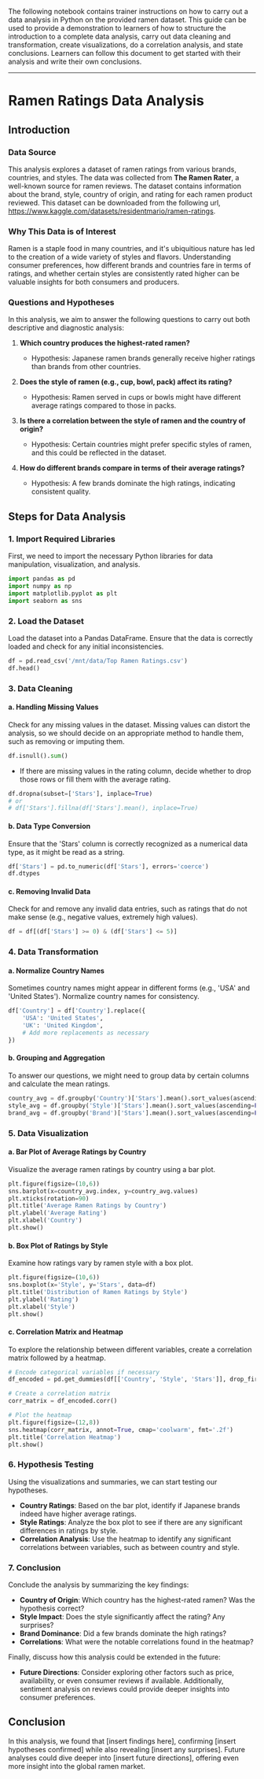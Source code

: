 The following notebook contains trainer instructions on how to carry out a data analysis in Python on the provided ramen dataset. This guide can be used to provide a demonstration to learners of how to structure the introduction to a complete data analysis, carry out data cleaning and transformation, create visualizations, do a correlation analysis, and state conclusions. Learners can follow this document to get started with their analysis and write their own conclusions.

---

# Ramen Ratings Data Analysis

## Introduction

### Data Source

This analysis explores a dataset of ramen ratings from various brands, countries, and styles. The data was collected from **The Ramen Rater**, a well-known source for ramen reviews. The dataset contains information about the brand, style, country of origin, and rating for each ramen product reviewed.  This dataset can be downloaded from the following url, https://www.kaggle.com/datasets/residentmario/ramen-ratings.

### Why This Data is of Interest

Ramen is a staple food in many countries, and it's ubiquitious nature has led to the creation of a wide variety of styles and flavors. Understanding consumer preferences, how different brands and countries fare in terms of ratings, and whether certain styles are consistently rated higher can be valuable insights for both consumers and producers.

### Questions and Hypotheses

In this analysis, we aim to answer the following questions to carry out both descriptive and diagnostic analysis:

1. **Which country produces the highest-rated ramen?**
   - Hypothesis: Japanese ramen brands generally receive higher ratings than brands from other countries.
   
2. **Does the style of ramen (e.g., cup, bowl, pack) affect its rating?**
   - Hypothesis: Ramen served in cups or bowls might have different average ratings compared to those in packs.
   
3. **Is there a correlation between the style of ramen and the country of origin?**
   - Hypothesis: Certain countries might prefer specific styles of ramen, and this could be reflected in the dataset.
   
4. **How do different brands compare in terms of their average ratings?**
   - Hypothesis: A few brands dominate the high ratings, indicating consistent quality.

## Steps for Data Analysis

### 1. Import Required Libraries

First, we need to import the necessary Python libraries for data manipulation, visualization, and analysis.

```python
import pandas as pd
import numpy as np
import matplotlib.pyplot as plt
import seaborn as sns
```

### 2. Load the Dataset

Load the dataset into a Pandas DataFrame. Ensure that the data is correctly loaded and check for any initial inconsistencies.

```python
df = pd.read_csv('/mnt/data/Top Ramen Ratings.csv')
df.head()
```

### 3. Data Cleaning

#### a. Handling Missing Values

Check for any missing values in the dataset. Missing values can distort the analysis, so we should decide on an appropriate method to handle them, such as removing or imputing them.

```python
df.isnull().sum()
```

- If there are missing values in the rating column, decide whether to drop those rows or fill them with the average rating.

```python
df.dropna(subset=['Stars'], inplace=True)
# or
# df['Stars'].fillna(df['Stars'].mean(), inplace=True)
```

#### b. Data Type Conversion

Ensure that the 'Stars' column is correctly recognized as a numerical data type, as it might be read as a string.

```python
df['Stars'] = pd.to_numeric(df['Stars'], errors='coerce')
df.dtypes
```

#### c. Removing Invalid Data

Check for and remove any invalid data entries, such as ratings that do not make sense (e.g., negative values, extremely high values).

```python
df = df[(df['Stars'] >= 0) & (df['Stars'] <= 5)]
```

### 4. Data Transformation

#### a. Normalize Country Names

Sometimes country names might appear in different forms (e.g., 'USA' and 'United States'). Normalize country names for consistency.

```python
df['Country'] = df['Country'].replace({
    'USA': 'United States',
    'UK': 'United Kingdom',
    # Add more replacements as necessary
})
```

#### b. Grouping and Aggregation

To answer our questions, we might need to group data by certain columns and calculate the mean ratings.

```python
country_avg = df.groupby('Country')['Stars'].mean().sort_values(ascending=False)
style_avg = df.groupby('Style')['Stars'].mean().sort_values(ascending=False)
brand_avg = df.groupby('Brand')['Stars'].mean().sort_values(ascending=False)
```

### 5. Data Visualization

#### a. Bar Plot of Average Ratings by Country

Visualize the average ramen ratings by country using a bar plot.

```python
plt.figure(figsize=(10,6))
sns.barplot(x=country_avg.index, y=country_avg.values)
plt.xticks(rotation=90)
plt.title('Average Ramen Ratings by Country')
plt.ylabel('Average Rating')
plt.xlabel('Country')
plt.show()
```

#### b. Box Plot of Ratings by Style

Examine how ratings vary by ramen style with a box plot.

```python
plt.figure(figsize=(10,6))
sns.boxplot(x='Style', y='Stars', data=df)
plt.title('Distribution of Ramen Ratings by Style')
plt.ylabel('Rating')
plt.xlabel('Style')
plt.show()
```

#### c. Correlation Matrix and Heatmap

To explore the relationship between different variables, create a correlation matrix followed by a heatmap.

```python
# Encode categorical variables if necessary
df_encoded = pd.get_dummies(df[['Country', 'Style', 'Stars']], drop_first=True)

# Create a correlation matrix
corr_matrix = df_encoded.corr()

# Plot the heatmap
plt.figure(figsize=(12,8))
sns.heatmap(corr_matrix, annot=True, cmap='coolwarm', fmt='.2f')
plt.title('Correlation Heatmap')
plt.show()
```

### 6. Hypothesis Testing

Using the visualizations and summaries, we can start testing our hypotheses.

- **Country Ratings**: Based on the bar plot, identify if Japanese brands indeed have higher average ratings.
- **Style Ratings**: Analyze the box plot to see if there are any significant differences in ratings by style.
- **Correlation Analysis**: Use the heatmap to identify any significant correlations between variables, such as between country and style.

### 7. Conclusion

Conclude the analysis by summarizing the key findings:

- **Country of Origin**: Which country has the highest-rated ramen? Was the hypothesis correct?
- **Style Impact**: Does the style significantly affect the rating? Any surprises?
- **Brand Dominance**: Did a few brands dominate the high ratings? 
- **Correlations**: What were the notable correlations found in the heatmap?

Finally, discuss how this analysis could be extended in the future:

- **Future Directions**: Consider exploring other factors such as price, availability, or even consumer reviews if available. Additionally, sentiment analysis on reviews could provide deeper insights into consumer preferences.

## Conclusion

In this analysis, we found that [insert findings here], confirming [insert hypotheses confirmed] while also revealing [insert any surprises]. Future analyses could dive deeper into [insert future directions], offering even more insight into the global ramen market.

